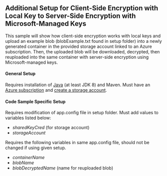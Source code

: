 ## Additional Setup for Client-Side Encryption with Local Key to Server-Side Encryption with Microsoft-Managed Keys
This sample will show how client-side encryption works with local keys and upload an example blob (blobExample.txt found
in setup folder) into a newly generated container in the provided storage account linked to an Azure subscription. 
Then, the uploaded blob will be downloaded, decrypted, then reuploaded into the same container with server-side encryption
using Microsoft-managed keys.

#### General Setup
Requires installation of [Java](https://docs.microsoft.com/en-us/java/azure/jdk/?view=azure-java-stable) 
(at least JDK 8)
and Maven. Must have an [Azure subscription](https://azure.microsoft.com/en-us/free/) and 
[create a storage account](https://docs.microsoft.com/en-us/azure/storage/common/storage-account-create?tabs=azure-portal).

#### Code Sample Specific Setup
Requires modification of app.config file in setup folder. Must add values to variables listed below:
 * *sharedKeyCred* (for storage account)
 * *storageAccount*
 
Requires the following variables in same app.config file, should not be changed if using given setup.
 * *containerName*
 * *blobName*
 * *blobDecryptedName* (name for reuploaded blob)
